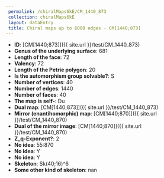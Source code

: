 ```yaml
--- 
 permalink: /chiralMaps6kE/CM_1440_873 
 collection: chiralMaps6kE
 layout: dataEntry
 title: Chiral maps up to 6000 edges - CM[1440;873]
---
```


- **ID**: [CM[1440;873]]({{ site.url }}/test/CM_1440_873)
- **Genus of the underlying surface**: 681
- **Length of the face**: 72
- **Valency**: 72
- **Length of the Petrie polygon**: 20
- **Is the automorphism group solvable?**: S
- **Number of vertices**: 40
- **Number of edges**: 1440
- **Number of faces**: 40
- **The map is self-**: Du
- **Dual map**: [CM[1440;873]]({{ site.url }}/test/CM_1440_873)
- **Mirror (enantihomorphic) map**: [CM[1440;870]]({{ site.url }}/test/CM_1440_870)
- **Dual of the mirror image**: [CM[1440;870]]({{ site.url }}/test/CM_1440_870)
- **Z_q-Exponent?**: 2
- **No idea**:  55:870
- **No idea**: Y
- **No idea**: Y
- **Skeleton**: Sk(40;16)^6
- **Some other kind of skeleton**: nan
